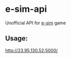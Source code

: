 # e-sim-api
Unofficial API for [e-sim](https://luxia.e-sim.org/) game

## Usage:
http://23.95.130.52:5000/
